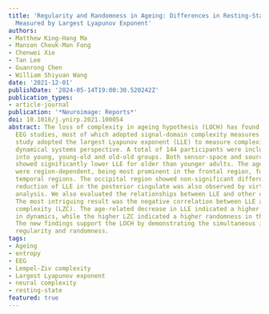 ```yaml
---
title: 'Regularity and Randomness in Ageing: Differences in Resting-State EEG Complexity
  Measured by Largest Lyapunov Exponent'
authors:
- Matthew King-Hang Ma
- Manson Cheuk-Man Fong
- Chenwei Xie
- Tan Lee
- Guanrong Chen
- William Shiyuan Wang
date: '2021-12-01'
publishDate: '2024-05-14T19:00:30.520242Z'
publication_types:
- article-journal
publication: '*Neuroimage: Reports*'
doi: 10.1016/j.ynirp.2021.100054
abstract: The loss of complexity in ageing hypothesis (LOCH) has found support from
  EEG studies, most of which adopted signal-domain complexity measures. The present
  study adopted the largest Lyapunov exponent (LLE) to measure complexity from a nonlinear
  dynamical systems perspective. A total of 144 participants were included and divided
  into young, young-old and old-old groups. Both sensor-space and source-space results
  showed significantly lower LLE for older than younger adults. The age-related differences
  were region-dependent, being most prominent in the frontal region, followed by bilateral
  temporal regions. The occipital region showed non-significant differences. Significant
  reduction of LLE in the posterior cingulate was also observed by virtue of the source-space
  analysis. We also evaluated the relationships between LLE and other complexity measures.
  The most intriguing result was the negative correlation between LLE and Lempel-Ziv
  complexity (LZC). The age-related decrease in LLE indicated a higher regularity
  in dynamics, while the higher LZC indicated a higher randomness in the signal domain.
  The new findings support the LOCH by demonstrating the simultaneous increase in
  regularity and randomness.
tags:
- Ageing
- entropy
- EEG
- Lempel-Ziv complexity
- Largest Lyapunov exponent
- neural complexity
- resting-state
featured: true
---
```

